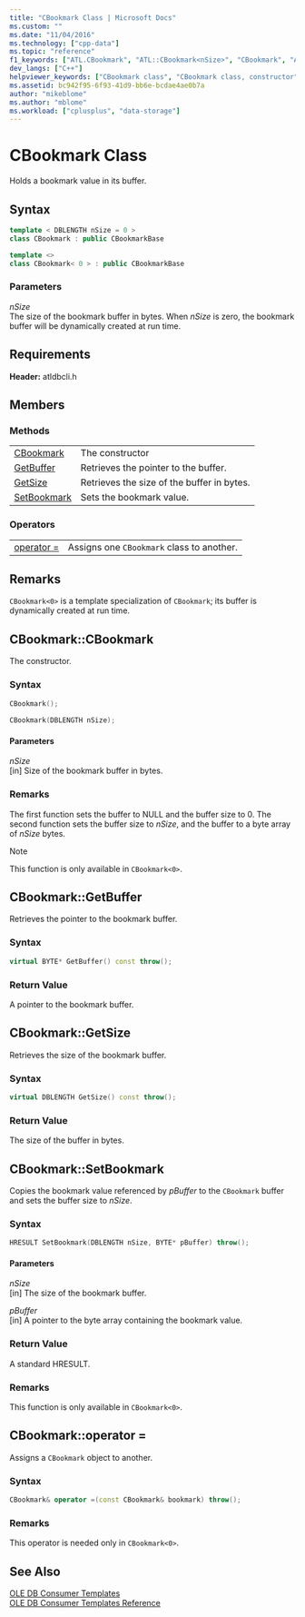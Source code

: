 ```yaml
---
title: "CBookmark Class | Microsoft Docs"
ms.custom: ""
ms.date: "11/04/2016"
ms.technology: ["cpp-data"]
ms.topic: "reference"
f1_keywords: ["ATL.CBookmark", "ATL::CBookmark<nSize>", "CBookmark", "ATL.CBookmark<nSize>", "ATL::CBookmark", "CBookmark<0>.CBookmark<0>", "CBookmark::CBookmark", "ATL.CBookmark.CBookmark", "CBookmark.CBookmark", "CBookmark", "ATL::CBookmark<0>::CBookmark<0>", "ATL.CBookmark<0>.CBookmark<0>", "CBookmark<0>::CBookmark<0>", "ATL::CBookmark::CBookmark", "ATL.CBookmark<0>.GetBuffer", "ATL.CBookmark.GetBuffer", "ATL::CBookmark<0>::GetBuffer", "ATL::CBookmark::GetBuffer", "CBookmark.GetBuffer", "ATL::CBookmark<nSize>::GetBuffer", "ATL.CBookmark<nSize>.GetBuffer", "CBookmark<0>.GetBuffer", "CBookmark<nSize>::GetBuffer", "CBookmark<0>::GetBuffer", "CBookmark<nSize>.GetBuffer", "CBookmark::GetBuffer", "CBookmark::GetSize", "ATL.CBookmark<nSize>.GetSize", "CBookmark<nSize>.GetSize", "CBookmark.GetSize", "ATL::CBookmark::GetSize", "CBookmark<0>::GetSize", "ATL::CBookmark<nSize>::GetSize", "ATL.CBookmark<0>.GetSize", "ATL::CBookmark<0>::GetSize", "ATL.CBookmark.GetSize", "CBookmark<0>.GetSize", "CBookmark<nSize>::GetSize", "CBookmark<0>::SetBookmark", "ATL.CBookmark<0>.SetBookmark", "CBookmark<0>.SetBookmark", "SetBookmark", "ATL::CBookmark::SetBookmark", "ATL::CBookmark<0>::SetBookmark", "CBookmark.SetBookmark", "ATL.CBookmark.SetBookmark", "CBookmark::SetBookmark", "CBookmark<0>::operator=", "CBookmark<0>.operator=", "ATL.CBookmark.operator=", "CBookmark::operator=", "ATL.CBookmark<0>.operator=", "ATL::CBookmark<0>::operator=", "CBookmark.operator=", "ATL::CBookmark::operator="]
dev_langs: ["C++"]
helpviewer_keywords: ["CBookmark class", "CBookmark class, constructor", "GetBuffer method", "GetSize method", "SetBookmark method", "= operator, with OLE DB templates", "operator =, bookmarks", "operator=, bookmarks"]
ms.assetid: bc942f95-6f93-41d9-bb6e-bcdae4ae0b7a
author: "mikeblome"
ms.author: "mblome"
ms.workload: ["cplusplus", "data-storage"]
---
```

# CBookmark Class

Holds a bookmark value in its buffer.  

## Syntax

```cpp
template < DBLENGTH nSize = 0 >
class CBookmark : public CBookmarkBase

template <>
class CBookmark< 0 > : public CBookmarkBase
```  

### Parameters  

*nSize*<br/>
The size of the bookmark buffer in bytes. When *nSize* is zero, the bookmark buffer will be dynamically created at run time.  

## Requirements  

**Header:** atldbcli.h  

## Members  

### Methods  

|||
|-|-|
|[CBookmark](#cbookmark)|The constructor|
|[GetBuffer](#getbuffer)|Retrieves the pointer to the buffer.|
|[GetSize](#getsize)|Retrieves the size of the buffer in bytes.|
|[SetBookmark](#setbookmark)|Sets the bookmark value.|  

### Operators  

|||
|-|-|
|[operator =](#operator)|Assigns one `CBookmark` class to another.|  

## Remarks  

`CBookmark<0>` is a template specialization of `CBookmark`; its buffer is dynamically created at run time.  

## <a name="cbookmark"></a> CBookmark::CBookmark

The constructor.  

### Syntax  

```cpp
CBookmark();
 
CBookmark(DBLENGTH nSize);
```  

#### Parameters  

*nSize*<br/>
[in] Size of the bookmark buffer in bytes.  

### Remarks  

The first function sets the buffer to NULL and the buffer size to 0. The second function sets the buffer size to *nSize*, and the buffer to a byte array of *nSize* bytes.  

> [!NOTE]
>  This function is only available in `CBookmark<0>`. 

## <a name="getbuffer"></a> CBookmark::GetBuffer

Retrieves the pointer to the bookmark buffer.  

### Syntax  

```cpp
virtual BYTE* GetBuffer() const throw();
```  

### Return Value  

A pointer to the bookmark buffer. 

## <a name="getsize"></a> CBookmark::GetSize

Retrieves the size of the bookmark buffer.  

### Syntax  

```cpp
virtual DBLENGTH GetSize() const throw();
```  

### Return Value  

The size of the buffer in bytes.  

## <a name="setbookmark"></a> CBookmark::SetBookmark

Copies the bookmark value referenced by *pBuffer* to the `CBookmark` buffer and sets the buffer size to *nSize*.  

### Syntax  

```cpp
HRESULT SetBookmark(DBLENGTH nSize, BYTE* pBuffer) throw();
```  

#### Parameters  

*nSize*<br/>
[in] The size of the bookmark buffer.  

*pBuffer*<br/>
[in] A pointer to the byte array containing the bookmark value.  

### Return Value  

A standard HRESULT.  

### Remarks  

This function is only available in `CBookmark<0>`. 

## <a name="operator"></a> CBookmark::operator =

Assigns a `CBookmark` object to another.  

### Syntax  

```cpp
CBookmark& operator =(const CBookmark& bookmark) throw();
```  

### Remarks  

This operator is needed only in `CBookmark<0>`.   

## See Also  

[OLE DB Consumer Templates](../../data/oledb/ole-db-consumer-templates-cpp.md)<br/>
[OLE DB Consumer Templates Reference](../../data/oledb/ole-db-consumer-templates-reference.md)